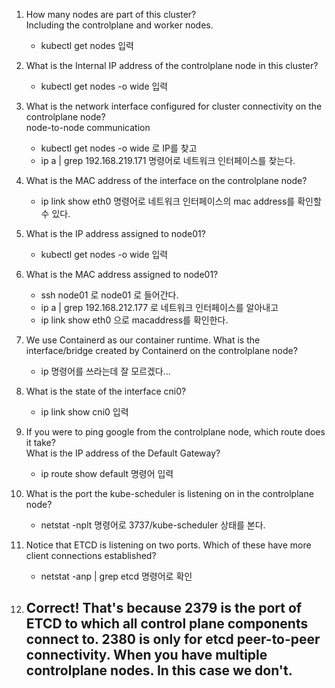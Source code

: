 1. How many nodes are part of this cluster?<br>
Including the controlplane and worker nodes.
    - kubectl get nodes 입력



2. What is the Internal IP address of the controlplane node in this cluster?
    - kubectl get nodes -o wide 입력



3. What is the network interface configured for cluster connectivity on the controlplane node?<br>
node-to-node communication
    - kubectl get nodes -o wide 로 IP를 찾고
    - ip a | grep 192.168.219.171 명령어로 네트워크 인터페이스를 찾는다.


4. What is the MAC address of the interface on the controlplane node?
    - ip link show eth0 명령어로 네트워크 인터페이스의 mac address를 확인할 수 있다.



5. What is the IP address assigned to node01?
    - kubectl get nodes -o wide 입력


6. What is the MAC address assigned to node01?
    - ssh node01 로 node01 로 들어간다.
    - ip a | grep 192.168.212.177 로 네트워크 인터페이스를 알아내고
    - ip link show eth0 으로 macaddress를 확인한다.


7. We use Containerd as our container runtime. What is the interface/bridge created by Containerd on the controlplane node?
    - ip 명령어를 쓰라는데 잘 모르겠다...




8. What is the state of the interface cni0?
    - ip link show cni0 입력


9. If you were to ping google from the controlplane node, which route does it take?<br>
What is the IP address of the Default Gateway?
    - ip route show default 명령어 입력



10. What is the port the kube-scheduler is listening on in the controlplane node?
    - netstat -nplt 명령어로 3737/kube-scheduler 상태를 본다.


11. Notice that ETCD is listening on two ports. Which of these have more client connections established?
    - netstat -anp | grep etcd 명령어로 확인



12. Correct! That's because 2379 is the port of ETCD to which all control plane components connect to. 2380 is only for etcd peer-to-peer connectivity. When you have multiple controlplane nodes. In this case we don't.
    - 